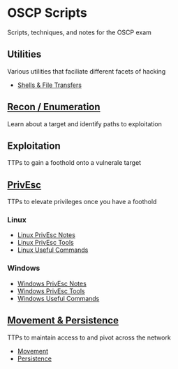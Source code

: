 # OSCP Scripts
Scripts, techniques, and notes for the OSCP exam

## Utilities
Various utilities that faciliate different facets of hacking
- [Shells & File Transfers](https://github.com/dopamin3rgic/oscp-scripts/blob/main/utilities/shells-and-transfers.md)

## [Recon / Enumeration](https://github.com/dopamin3rgic/oscp-scripts/tree/recon/recon-enum)
Learn about a target and identify paths to exploitation

## Exploitation 
TTPs to gain a foothold onto a vulnerale target

## [PrivEsc](https://github.com/dopamin3rgic/oscp-scripts/blob/main/privEsc/README.md) 
TTPs to elevate privileges once you have a foothold

### Linux
- [Linux PrivEsc Notes](https://github.com/dopamin3rgic/oscp-scripts/blob/main/privEsc/linux-checklist.md)
- [Linux PrivEsc Tools](https://github.com/dopamin3rgic/oscp-scripts/blob/main/privEsc/scripts/linux/)
- [Linux Useful Commands](https://github.com/dopamin3rgic/oscp-scripts/blob/main/privEsc/linux-commands.md)

### Windows
- [Windows PrivEsc Notes](https://github.com/dopamin3rgic/oscp-scripts/blob/main/privEsc/windows-checklist.md)
- [Windows PrivEsc Tools](https://github.com/dopamin3rgic/oscp-scripts/blob/main/privEsc/scripts/windows/privesc-tools.md)
- [Windows Useful Commands](https://github.com/dopamin3rgic/oscp-scripts/blob/main/privEsc/windows-commands.md)

## [Movement & Persistence](https://github.com/dopamin3rgic/oscp-scripts/tree/main/movement-persistence)
TTPs to maintain access to and pivot across the network
- [Movement](https://github.com/dopamin3rgic/oscp-scripts/blob/main/movement-persistence/movement-notes.md)
- [Persistence](https://github.com/dopamin3rgic/oscp-scripts/blob/main/movement-persistence/persistence-notes.md)
